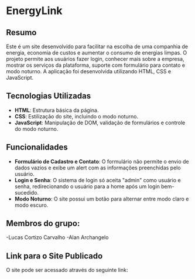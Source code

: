 # EnergyLink

## Resumo

Este é um site desenvolvido para facilitar na escolha de uma companhia de energia, economia de custos e aumentar o consumo de energias limpas. O projeto permite aos usuários fazer login, conhecer mais sobre a empresa, mostrar os serviços da plataforma, suporte com formulário para contato e modo noturno. A aplicação foi desenvolvida utilizando HTML, CSS e JavaScript.

## Tecnologias Utilizadas

- **HTML**: Estrutura básica da página.
- **CSS**: Estilização do site, incluindo o modo noturno.
- **JavaScript**: Manipulação de DOM, validação de formulários e controle do modo noturno.

## Funcionalidades

- **Formulário de Cadastro e Contato**: O formulário não permite o envio de dados vazios e exibe um alert com as informações preenchidas pelo usuário.
- **Login e Senha**: O sistema de login só aceita "admin" como usuário e senha, redirecionando o usuário para a home após um login bem-sucedido.
- **Modo Noturno**: O site possui um botão para alternar entre modo claro e modo escuro.

## Membros do grupo:
-Lucas Cortizo Carvalho
-Alan Archangelo

## Link para o Site Publicado

O site pode ser acessado através do seguinte link:
